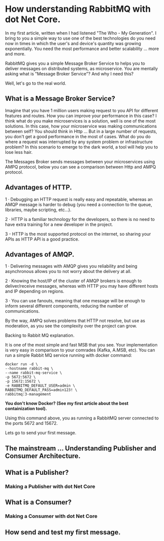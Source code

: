 # How understanding RabbitMQ with dot Net Core.

In my first article, written when I had listened  "The Who - My Generation".  I bring to you a simple way to use one of the best technologies do you need now in times in which the user's and device's quantity was growing exponentially. You need the most performance and better scalability ... more and more. 

RabbitMQ gives you a simple Message Broker Service to helps you to deliver messages on distributed systems, as microservice. You are mentally asking what is "Message Broker Service"? And why I need this? 

Well, let's go to the real world.

## What is a Message Broker Service?

Imagine that you have 1 million users making request to you API for different features and routes.  How you can improve your performance in this case? I think what do you make microservices is a solution, well is one of the most solutions. In this case, how your microservice was making communications between self? You should think in Http ... But in a large number of requests, you don't get a good performance in the most of cases. What do you do where a request was interrupted by any system problem or infrastructure problem? In this scenario to emerge to the dark world, a tool will help you to lose less hair. 

The Messages Broker sends messages between your microservices using AMPQ protocol, below you can see a comparison between Http and AMPQ protocol. 

## Advantages of HTTP.

1 · Debugging an HTTP request is really easy and repeatable, whereas an AMQP message is harder to debug (you need a connection to the queue, libraries, maybe scripting, etc...).

2 · HTTP is a familiar technology for the developers, so there is no need to have extra training for a new developer in the project.

3 - HTTP is the most supported protocol on the internet, so sharing your APIs as HTTP API is a good practice.

## Advantages of AMQP.

1 · Delivering messages with AMQP gives you reliability and being asynchronous allows you to not worry about the delivery at all.

2 · Knowing the host/IP of the cluster of AMQP brokers is enough to deliver/receive messages, whereas with HTTP you may have different hosts and IP depending on regions.

3 · You can use fanouts, meaning that one message will be enough to inform several different components, reducing the number of communications.

By the way, AMPQ solves problems that HTTP not resolve, but use as moderation, as you see the complexity over the project can grow.

Backing to Rabbit MQ explanation.

It is one of the most simple and fast MSB that you see. Your implementation is very easy in comparison to your comrades (Kafka, A.MSB, etc). You can run a simple Rabbit MQ service running with docker command:

```
docker run -d \
--hostname rabbit-mq \
--name rabbit-mq-service \
-p 5672:5672 \
-p 15672:15672 \ 
-e RABBITMQ_DEFAULT_USER=admin \
RABBITMQ_DEFAULT_PASS=admin123! \
rabbitmq:3-management

```

<b>
  You don't know Docker? (See my first article about the best containization tool).
</b>

Using this command above, you as running a RabbitMQ server connected to the ports  5672 and 15672.

Lets go to send your first message.

## The mainstream ... Understanding Publisher and Consumer Architecture. 

## What is a Publisher?

### Making a Publisher with dot Net Core

## What is a Consumer?

### Making a Consumer with dot Net Core

## How send and test my first message.
